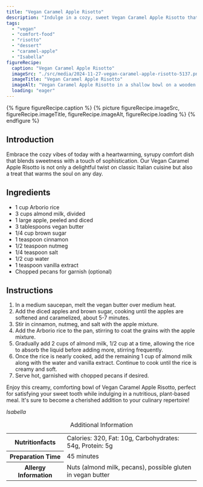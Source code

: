 ```yaml
---
title: "Vegan Caramel Apple Risotto"
description: "Indulge in a cozy, sweet Vegan Caramel Apple Risotto that combines creamy textures with the rich flavors of caramel and spiced apples. Perfect for a comforting meal."
tags:
  - "vegan"
  - "comfort-food"
  - "risotto"
  - "dessert"
  - "caramel-apple"
  - "Isabella"
figureRecipe: 
  caption: "Vegan Caramel Apple Risotto"
  imageSrc: "./src/media/2024-11-27-vegan-caramel-apple-risotto-5137.png"
  imageTitle: "Vegan Caramel Apple Risotto"
  imageAlt: "Vegan Caramel Apple Risotto in a shallow bowl on a wooden table, with pecans and cinnamon, under soft, warm light."
  loading: "eager"
---
```


{% figure figureRecipe.caption %}
{% picture figureRecipe.imageSrc, figureRecipe.imageTitle, figureRecipe.imageAlt, figureRecipe.loading %}
{% endfigure %}

## Introduction

Embrace the cozy vibes of today with a heartwarming, syrupy comfort dish that blends sweetness with a touch of sophistication. Our Vegan Caramel Apple Risotto is not only a delightful twist on classic Italian cuisine but also a treat that warms the soul on any day.

## Ingredients

* 1 cup Arborio rice
* 3 cups almond milk, divided
* 1 large apple, peeled and diced
* 3 tablespoons vegan butter
* 1/4 cup brown sugar
* 1 teaspoon cinnamon
* 1/2 teaspoon nutmeg
* 1/4 teaspoon salt
* 1/2 cup water
* 1 teaspoon vanilla extract
* Chopped pecans for garnish (optional)

## Instructions

1. In a medium saucepan, melt the vegan butter over medium heat.
2. Add the diced apples and brown sugar, cooking until the apples are softened and caramelized, about 5-7 minutes.
3. Stir in cinnamon, nutmeg, and salt with the apple mixture.
4. Add the Arborio rice to the pan, stirring to coat the grains with the apple mixture.
5. Gradually add 2 cups of almond milk, 1/2 cup at a time, allowing the rice to absorb the liquid before adding more, stirring frequently.
6. Once the rice is nearly cooked, add the remaining 1 cup of almond milk along with the water and vanilla extract. Continue to cook until the rice is creamy and soft.
7. Serve hot, garnished with chopped pecans if desired.

Enjoy this creamy, comforting bowl of Vegan Caramel Apple Risotto, perfect for satisfying your sweet tooth while indulging in a nutritious, plant-based meal. It's sure to become a cherished addition to your culinary repertoire!

*Isabella*

<table><caption class='sr-only'>Additional Information</caption><tr><th>Nutritionfacts</th><td>Calories: 320, Fat: 10g, Carbohydrates: 54g, Protein: 5g&nbsp;</td></tr><tr><th>Preparation Time</th><td>45 minutes&nbsp;</td></tr><tr><th>Allergy Information</th><td>Nuts (almond milk, pecans), possible gluten in vegan butter&nbsp;</td></tr></table>

